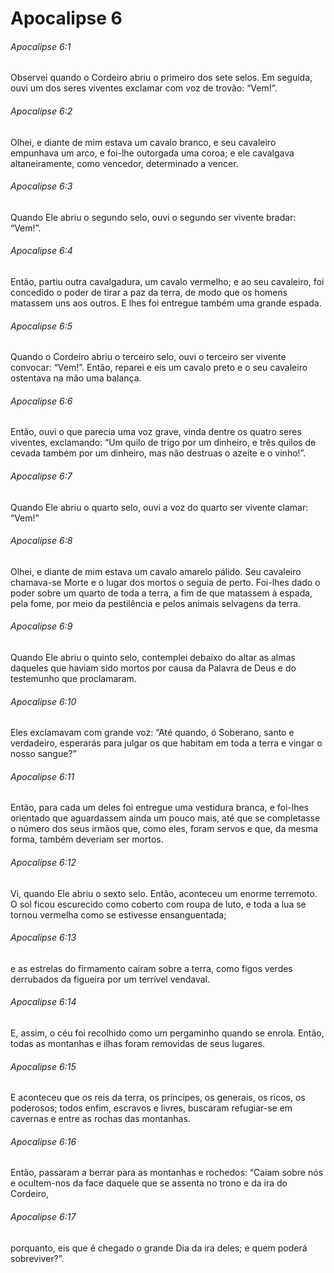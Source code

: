# Apocalipse 6

###### Apocalipse 6:1

Observei quando o Cordeiro abriu o primeiro dos sete selos. Em seguida, ouvi um dos seres viventes exclamar com voz de trovão: “Vem!”.

###### Apocalipse 6:2

Olhei, e diante de mim estava um cavalo branco, e seu cavaleiro empunhava um arco, e foi-lhe outorgada uma coroa; e ele cavalgava altaneiramente, como vencedor, determinado a vencer.

###### Apocalipse 6:3

Quando Ele abriu o segundo selo, ouvi o segundo ser vivente bradar: “Vem!”.

###### Apocalipse 6:4

Então, partiu outra cavalgadura, um cavalo vermelho; e ao seu cavaleiro, foi concedido o poder de tirar a paz da terra, de modo que os homens matassem uns aos outros. E lhes foi entregue também uma grande espada.

###### Apocalipse 6:5

Quando o Cordeiro abriu o terceiro selo, ouvi o terceiro ser vivente convocar: “Vem!”. Então, reparei e eis um cavalo preto e o seu cavaleiro ostentava na mão uma balança.

###### Apocalipse 6:6

Então, ouvi o que parecia uma voz grave, vinda dentre os quatro seres viventes, exclamando: “Um quilo de trigo por um dinheiro, e três quilos de cevada também por um dinheiro, mas não destruas o azeite e o vinho!”.

###### Apocalipse 6:7

Quando Ele abriu o quarto selo, ouvi a voz do quarto ser vivente clamar: “Vem!”

###### Apocalipse 6:8

Olhei, e diante de mim estava um cavalo amarelo pálido. Seu cavaleiro chamava-se Morte e o lugar dos mortos o seguia de perto. Foi-lhes dado o poder sobre um quarto de toda a terra, a fim de que matassem à espada, pela fome, por meio da pestilência e pelos animais selvagens da terra.

###### Apocalipse 6:9

Quando Ele abriu o quinto selo, contemplei debaixo do altar as almas daqueles que haviam sido mortos por causa da Palavra de Deus e do testemunho que proclamaram.

###### Apocalipse 6:10

Eles exclamavam com grande voz: “Até quando, ó Soberano, santo e verdadeiro, esperarás para julgar os que habitam em toda a terra e vingar o nosso sangue?”

###### Apocalipse 6:11

Então, para cada um deles foi entregue uma vestidura branca, e foi-lhes orientado que aguardassem ainda um pouco mais, até que se completasse o número dos seus irmãos que, como eles, foram servos e que, da mesma forma, também deveriam ser mortos.

###### Apocalipse 6:12

Vi, quando Ele abriu o sexto selo. Então, aconteceu um enorme terremoto. O sol ficou escurecido como coberto com roupa de luto, e toda a lua se tornou vermelha como se estivesse ensanguentada;

###### Apocalipse 6:13

e as estrelas do firmamento caíram sobre a terra, como figos verdes derrubados da figueira por um terrível vendaval.

###### Apocalipse 6:14

E, assim, o céu foi recolhido como um pergaminho quando se enrola. Então, todas as montanhas e ilhas foram removidas de seus lugares.

###### Apocalipse 6:15

E aconteceu que os reis da terra, os príncipes, os generais, os ricos, os poderosos; todos enfim, escravos e livres, buscaram refugiar-se em cavernas e entre as rochas das montanhas.

###### Apocalipse 6:16

Então, passaram a berrar para as montanhas e rochedos: “Caiam sobre nós e ocultem-nos da face daquele que se assenta no trono e da ira do Cordeiro,

###### Apocalipse 6:17

porquanto, eis que é chegado o grande Dia da ira deles; e quem poderá sobreviver?”.

